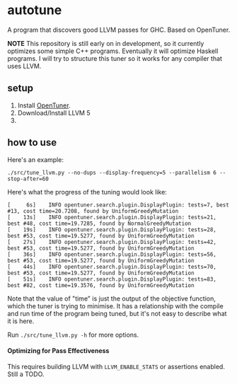 # autotune
A program that discovers good LLVM passes for GHC. Based on OpenTuner.

**NOTE** This repository is still early on in development, so it currently optimizes some simple C++ programs. Eventually it will optimize Haskell programs. I will try to structure this tuner so it works for any compiler that uses LLVM.

## setup

1. Install [OpenTuner](http://opentuner.org/tutorial/setup/).
2. Download/Install LLVM 5
3. 

## how to use

Here's an example:

```
./src/tune_llvm.py --no-dups --display-frequency=5 --parallelism 6 --stop-after=60
```

Here's what the progress of the tuning would look like:

```
[     6s]    INFO opentuner.search.plugin.DisplayPlugin: tests=7, best #13, cost time=20.7208, found by UniformGreedyMutation
[    13s]    INFO opentuner.search.plugin.DisplayPlugin: tests=21, best #48, cost time=19.7285, found by NormalGreedyMutation
[    19s]    INFO opentuner.search.plugin.DisplayPlugin: tests=28, best #53, cost time=19.5277, found by UniformGreedyMutation
[    27s]    INFO opentuner.search.plugin.DisplayPlugin: tests=42, best #53, cost time=19.5277, found by UniformGreedyMutation
[    36s]    INFO opentuner.search.plugin.DisplayPlugin: tests=56, best #53, cost time=19.5277, found by UniformGreedyMutation
[    44s]    INFO opentuner.search.plugin.DisplayPlugin: tests=70, best #53, cost time=19.5277, found by UniformGreedyMutation
[    51s]    INFO opentuner.search.plugin.DisplayPlugin: tests=83, best #82, cost time=19.3576, found by UniformGreedyMutation
```

Note that the value of "time" is just the output of the objective function, which the tuner is
trying to minimise. It has a relationship with the compile and run time of the program being
tuned, but it's not easy to describe what it is here.

Run `./src/tune_llvm.py -h` for more options.

#### Optimizing for Pass Effectiveness

This requires building LLVM with `LLVM_ENABLE_STATS` or assertions enabled. Still a TODO.
